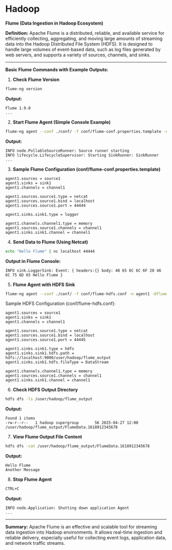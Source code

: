 # Hadoop
 
**Flume (Data Ingestion in Hadoop Ecosystem)**

**Definition:**
Apache Flume is a distributed, reliable, and available service for efficiently collecting, aggregating, and moving large amounts of streaming data into the Hadoop Distributed File System (HDFS). It is designed to handle large volumes of event-based data, such as log files generated by web servers, and supports a variety of sources, channels, and sinks.

---

**Basic Flume Commands with Example Outputs:**

1. **Check Flume Version**
```bash
flume-ng version
```
**Output:**
```
Flume 1.9.0
...
```

2. **Start Flume Agent (Simple Console Example)**
```bash
flume-ng agent --conf ./conf/ -f conf/flume-conf.properties.template -n agent1 -Dflume.root.logger=INFO,console
```
**Output:**
```
INFO node.PollableSourceRunner: Source runner starting
INFO lifecycle.LifecycleSupervisor: Starting SinkRunner: SinkRunner
...
```

3. **Sample Flume Configuration (conf/flume-conf.properties.template)**
```properties
agent1.sources = source1
agent1.sinks = sink1
agent1.channels = channel1

agent1.sources.source1.type = netcat
agent1.sources.source1.bind = localhost
agent1.sources.source1.port = 44444

agent1.sinks.sink1.type = logger

agent1.channels.channel1.type = memory
agent1.sources.source1.channels = channel1
agent1.sinks.sink1.channel = channel1
```

4. **Send Data to Flume (Using Netcat)**
```bash
echo "Hello Flume" | nc localhost 44444
```
**Output in Flume Console:**
```
INFO sink.LoggerSink: Event: { headers:{} body: 48 65 6C 6C 6F 20 46 6C 75 6D 65 Hello Flume }
```

5. **Flume Agent with HDFS Sink**
```bash
flume-ng agent --conf ./conf/ -f conf/flume-hdfs.conf -n agent1 -Dflume.root.logger=INFO,console
```

Sample HDFS Configuration (conf/flume-hdfs.conf):
```properties
agent1.sources = source1
agent1.sinks = sink1
agent1.channels = channel1

agent1.sources.source1.type = netcat
agent1.sources.source1.bind = localhost
agent1.sources.source1.port = 44445

agent1.sinks.sink1.type = hdfs
agent1.sinks.sink1.hdfs.path = hdfs://localhost:9000/user/hadoop/flume_output
agent1.sinks.sink1.hdfs.fileType = DataStream

agent1.channels.channel1.type = memory
agent1.sources.source1.channels = channel1
agent1.sinks.sink1.channel = channel1
```

6. **Check HDFS Output Directory**
```bash
hdfs dfs -ls /user/hadoop/flume_output
```
**Output:**
```
Found 1 items
-rw-r--r--   1 hadoop supergroup       56 2025-04-27 12:00 /user/hadoop/flume_output/FlumeData.1618912345678
```

7. **View Flume Output File Content**
```bash
hdfs dfs -cat /user/hadoop/flume_output/FlumeData.1618912345678
```
**Output:**
```
Hello Flume
Another Message
```

8. **Stop Flume Agent**
```bash
CTRL+C
```
**Output:**
```
INFO node.Application: Shutting down application Agent
...
```

---

**Summary:**
Apache Flume is an effective and scalable tool for streaming data ingestion into Hadoop environments. It allows real-time ingestion and reliable delivery, especially useful for collecting event logs, application data, and network traffic streams.

